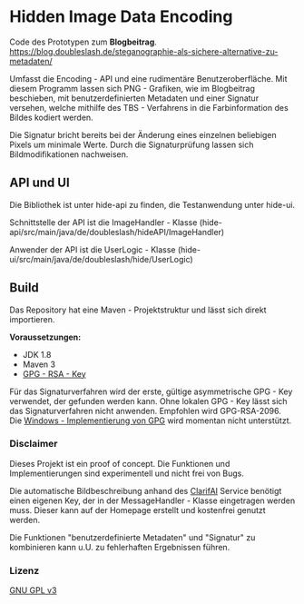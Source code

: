 # Hidden Image Data Encoding

Code des Prototypen zum **Blogbeitrag**. https://blog.doubleslash.de/steganographie-als-sichere-alternative-zu-metadaten/

Umfasst die Encoding - API und eine rudimentäre Benutzeroberfläche. Mit diesem Programm lassen sich PNG - Grafiken, wie im Blogbeitrag beschieben, mit benutzerdefinierten Metadaten und einer Signatur versehen, welche mithilfe des TBS - Verfahrens in die Farbinformation des Bildes kodiert werden. 

Die Signatur bricht bereits bei der Änderung eines einzelnen beliebigen Pixels um minimale Werte. Durch die Signaturprüfung lassen sich Bildmodifikationen nachweisen.

## API und UI

Die Bibliothek ist unter hide-api zu finden, die Testanwendung unter hide-ui. 

Schnittstelle der API ist die ImageHandler - Klasse (hide-api/src/main/java/de/doubleslash/hideAPI/ImageHandler)

Anwender der API ist die UserLogic - Klasse (hide-ui/src/main/java/de/doubleslash/hide/UserLogic)

## Build

Das Repository hat eine Maven - Projektstruktur und lässt sich direkt importieren.

**Voraussetzungen:**
* JDK 1.8
* Maven 3
* [GPG - RSA - Key](https://gnupg.org/)

Für das Signaturverfahren wird der erste, gültige asymmetrische GPG - Key verwendet, der gefunden werden kann. Ohne lokalen GPG - Key lässt sich das Signaturverfahren nicht anwenden. Empfohlen wird GPG-RSA-2096.
Die [Windows - Implementierung von GPG](https://www.gpg4win.org/) wird momentan nicht unterstützt.



### Disclaimer

Dieses Projekt ist ein proof of concept. Die Funktionen und Implementierungen sind experimentell und nicht frei von Bugs.

Die automatische Bildbeschreibung anhand des [ClarifAI](https://www.clarifai.com/) Service benötigt einen eigenen Key, der in der MessageHandler - Klasse eingetragen werden muss. Dieser kann auf der Homepage erstellt und kostenfrei genutzt werden.

Die Funktionen "benutzerdefinierte Metadaten" und "Signatur" zu kombinieren kann u.U. zu fehlerhaften Ergebnissen führen.

### Lizenz

[GNU GPL v3](https://www.gnu.org/licenses/gpl.html)
